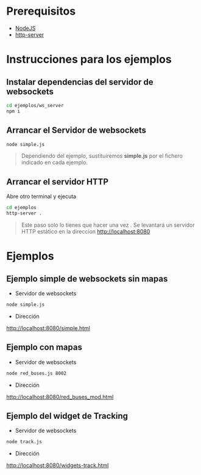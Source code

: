 # Prerequisitos

- [NodeJS](https://nodejs.org/en/download/)
- [http-server](https://www.npmjs.com/package/http-server)


# Instrucciones para los ejemplos

## Instalar dependencias del servidor de websockets

```bash
cd ejemplos/ws_server
npm i
```

## Arrancar el Servidor de websockets

```bash
node simple.js
```
> Dependiendo del ejemplo, sustituiremos **simple.js** por el fichero indicado en cada ejemplo.

## Arrancar el servidor HTTP

Abre otro terminal y ejecuta

```bash
cd ejemplos
http-server .
```

> Este paso solo lo tienes que hacer una vez . Se levantará un servidor HTTP estático en la direccion [http://localhost:8080](http://localhost:8080)


# Ejemplos

## Ejemplo simple de websockets sin mapas

- Servidor de websockets

```bash
node simple.js
```

- Dirección

[http://localhost:8080/simple.html](http://localhost:8080/simple.html)

## Ejemplo con mapas

- Servidor de websockets

```bash
node red_buses.js 8002
```

- Dirección

[http://localhost:8080/red_buses_mod.html](http://localhost:8080/red_buses_mod.html)


## Ejemplo del widget de Tracking

- Servidor de websockets

```bash
node track.js
```

- Dirección

[http://localhost:8080/widgets-track.html](http://localhost:8080/widgets-track.html)
